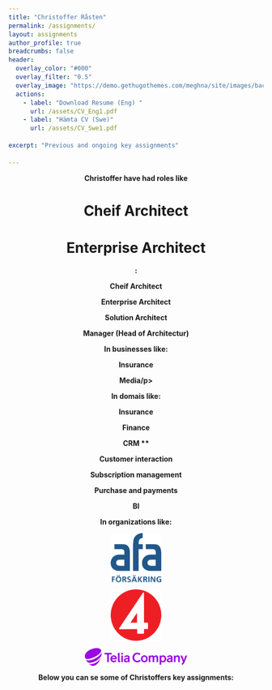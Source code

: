 ```yaml
---
title: "Christoffer Råsten"
permalink: /assignments/
layout: assignments 
author_profile: true
breadcrumbs: false
header:
  overlay_color: "#000"
  overlay_filter: "0.5"
  overlay_image: "https://demo.gethugothemes.com/meghna/site/images/backgrounds/hero-area.jpg"
  actions:
    - label: "Download Resume (Eng) "
      url: /assets/CV_Eng1.pdf
    - label: "Hämta CV (Swe)"
      url: /assets/CV_Swe1.pdf
      
excerpt: "Previous and ongoing key assignments"
  
---
```


<html>
  <head>
    <title>Christoffer works from strategy to implementation</title>
    <style>
      p {
         text-align: center;
         font-weight: bold;
      }
    </style>
  </head>
</html>

<html>
  <head>
    <title>Christoffer have had roles like</title>
    <style>
      p {
         text-align: center;
         font-weight: bold;
      }
      h1 {
         text-align: center;
      }
    </style>
  </head>
  <body>
       <p>Christoffer have had roles like</p>
       <h1>Cheif Architect</h1>
       <h1>Enterprise Architect</h1>
    
  </body>
</html>





<p style="text-align: center;"></p>


<p style="">:</p>
<p style="text-align: center;">Cheif Architect</p>
<p style="text-align: center;">Enterprise Architect</p>
<p style="text-align: center;">Solution Architect</p>
<p style="text-align: center;">Manager (Head of Architectur)</p>

<p style="text-align: center;">In businesses like:</p>

<p style="text-align: center;">Insurance</p>
<p style="text-align: center;">Media/p>

<p style="text-align: center;">In domais like:</p>

<p style="text-align: center;">Insurance</p>
<p style="text-align: center;">Finance</p>
<p style="text-align: center;">CRM **</p>
<p style="text-align: center;">Customer interaction</p>
<p style="text-align: center;">Subscription management</p>
<p style="text-align: center;">Purchase and payments</p>
<p style="text-align: center;">BI</p>

<p style="text-align: center;">In organizations like:</p>

<img 
    style="display: block; 
           margin-left: auto;
           margin-right: auto;
           width: 20%;"
    src="/assets/images/afa-logo.svg" 
    alt="AFA Insurance">

 <img        
    style="display: block; 
           margin-left: auto;
           margin-right: auto;
           width: 20%;"
    src="/assets/TV4s.svg" 
    alt="TV4">

<img 
    style="display: block; 
           margin-left: auto;
           margin-right: auto;
           width: 40%;"
    src="/assets/images/telia.svg" 
    alt="Telia Company">



Below you can se some of Christoffers key assignments: 
